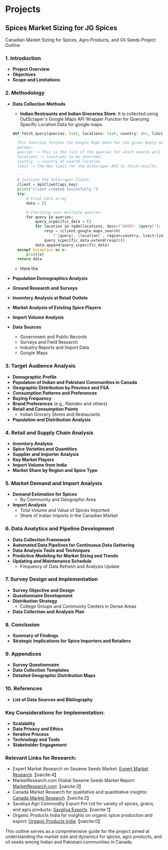 # Projects
## Spices Market Sizing for JG Spices
Canadian Market Sizing for Spices, Agro Products, and Oil Seeds Project Outline

### 1. Introduction
- **Project Overview**
- **Objectives**
- **Scope and Limitations**

### 2. Methodology
- **Data Collection Methods**
  - **Indian Restraunts and Indian Groceries Store**: It is collected using OutScraper's Google Maps API
  Wrapper Functon for Querying Specific Location Data for google maps.
  ```py
  def fetch_query(queries: list, locations: list, country: str, limit: int):
    '''
    This function fetches the Google Maps Data for the given Query and location.
    params:
    queries -> Thsi is the list of the queries for which search will be performed.
    locations -> locations to be searched.
    country -> country of search location.
    limit -> The Max limit for the OutScraper API to fetch results.

    '''
    # Initiate the OutScraper Client.
    client = ApiClient(api_key)
    print("client created succesfully.")
    try:
        # Final Data array
        data = []

        # Iterating over multiple queries.
        for query in queries:
            query_scpecific_data = []
            for location in tqdm(locations, desc=f"QUERY: {query}"):
                resp = (client.google_maps_search(
                    f'{query}, {location}', region=country, limit=limit))
                query_scpecific_data.extend(resp[0])
            data.append(query_scpecific_data)
    except Exception as e:
        print(e)
    return data
  ```
  - Here the 

- **Population Demographics Analysis**
- **Ground Research and Surveys**
- **Inventory Analysis at Retail Outlets**
- **Market Analysis of Existing Spice Players**
- **Import Volume Analysis**
- **Data Sources**
  - Government and Public Records
  - Surveys and Field Research
  - Industry Reports and Import Data
  - Google Maps

### 3. Target Audience Analysis
- **Demographic Profile**
- **Population of Indian and Pakistani Communities in Canada**
- **Geographic Distribution by Province and FSA**
- **Consumption Patterns and Preferences**
- **Buying Frequency**
- **Brand Preferences** (e.g., Ramdev and others)
- **Retail and Consumption Points**
  - Indian Grocery Stores and Restaurants
- **Population and Distribution Analysis**

### 4. Retail and Supply Chain Analysis
- **Inventory Analysis**
- **Spice Varieties and Quantities**
- **Supplier and Importer Analysis**
- **Key Market Players**
- **Import Volume from India**
- **Market Share by Region and Spice Type**

### 5. Market Demand and Import Analysis
- **Demand Estimation for Spices**
  - By Community and Geographic Area
- **Import Analysis**
  - Total Volume and Value of Spices Imported
  - Share of Indian Imports in the Canadian Market

### 6. Data Analytics and Pipeline Development
- **Data Collection Framework**
- **Automated Data Pipelines for Continuous Data Gathering**
- **Data Analysis Tools and Techniques**
- **Predictive Modeling for Market Sizing and Trends**
- **Updating and Maintenance Schedule**
  - Frequency of Data Refresh and Analysis Update

### 7. Survey Design and Implementation
- **Survey Objective and Design**
- **Questionnaire Development**
- **Distribution Strategy**
  - College Groups and Community Centers in Dense Areas
- **Data Collection and Analysis Plan**

### 8. Conclusion
- **Summary of Findings**
- **Strategic Implications for Spice Importers and Retailers**

### 9. Appendices
- **Survey Questionnaire**
- **Data Collection Templates**
- **Detailed Geographic Distribution Maps**

### 10. References
- **List of Data Sources and Bibliography**

### Key Considerations for Implementation:
- **Scalability**
- **Data Privacy and Ethics**
- **Iterative Process**
- **Technology and Tools**
- **Stakeholder Engagement**

### Relevant Links for Research:
- Expert Market Research on Sesame Seeds Market: [Expert Market Research](https://www.expertmarketresearch.com/reports/sesame-seeds-market)【oaicite:4】
- MarketResearch.com Global Sesame Seeds Market Report: [MarketResearch.com](https://www.marketresearch.com/)【oaicite:3】
- Canada Market Research for qualitative and quantitative insights: [Canada Market Research](https://canadamarketresearch.com/)【oaicite:2】
- Savaliya Agri Commodity Export Pvt Ltd for variety of spices, grains, and agro products: [Savaliya Exports](https://savaliyaexports.com/)【oaicite:1】
- Organic Products India for insights on organic spice production and export: [Organic Products India](https://www.viralspices.com/)【oaicite:0】

This outline serves as a comprehensive guide for the project aimed at understanding the market size and dynamics for spices, agro products, and oil seeds among Indian and Pakistani communities in Canada.